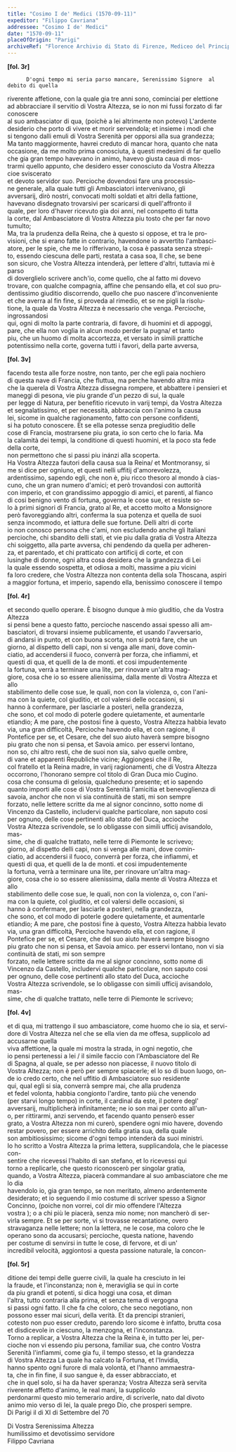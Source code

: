 ```yaml
---
title: "Cosimo I de' Medici (1570-09-11)"
expeditor: "Filippo Cavriana"
addressee: "Cosimo I de' Medici"
date: "1570-09-11"
placeOfOrigin: "Parigi"
archiveRef: "Florence Archivio di Stato di Firenze, Mediceo del Principato, 554, fols. -"
---
```



**[fol. 3r]**


          D'ogni tempo mi seria parso mancare, Serenissimo Signore  al debito di quella   
riverente affetione, con la quale gia tre anni sono, cominciai per elettione   
ad abbracciare il servitio di Vostra Altezza, se io non mi fussi forzato di far conoscere   
al suo ambasciator di qua, (poichè a lei altrimente non potevo) L'ardente   
desiderio che porto di vivere et morir servendola; et insieme i modi che   
si tengono dalli emuli di Vostra Serenità  per opporsi alla sua grandezza;   
Ma tanto maggiormente, havrei creduto di mancar hora, quanto che nata   
occasione, da me molto prima conosciuta, à questi medesimi di far quello   
che gia gran tempo havevano in animo, havevo giusta caua di mos-  
trarmi quello appunto, che desidero esser conosciuto da Vostra Altezza  cioe <span class="unclear">sviscerato</span>  
et devoto servidor suo. Percioche dovendosi fare una processio-  
ne generale, alla quale tutti gli Ambasciatori intervenivano, gli   
avversarij, dirò nostri, convocati molti soldati et altri della fattione,   
havevano disdegnato trovarsivi per scaricarsi di quell'affronto il   
quale, per loro d'haver ricevuto gia doi anni, nel conspetto di tutta   
la corte, dal Ambasciatore  di Vostra Altezza  piu tosto che per far novo tumulto;   
Ma, tra la prudenza della Reina, che à questo si oppose, et tra le pro-  
visioni, che si erano fatte in contrario, havendone io avvertito l'ambasci-  
atore, per le spie, che me lo rifferivano, la cosa è passata senza strepi-  
to, essendo ciescuna delle parti, restata a casa soa, Il che, se bene   
son sicuro, che Vostra Altezza  intenderà, per lettere d'altri, tuttavia mi è parso   
di doverglielo scrivere anch'io, come quello, che al fatto mi dovevo   
trovare, con qualche compagnia, affine che pensando ella, et col suo pru-  
dentissimo giuditio discorrendo, quello che puo nascere d'inconveniente   
et che averra al fin fine, si proveda al rimedio, et se ne pigli la risolu-  
tione, la quale da Vostra Altezza  è necessario che venga. Percioche, ingrossandosi   
qui, ogni di molto la parte contraria, di favore, di huomini et di appoggi,   
pare, che ella non voglia in alcun modo perder la pugna/ et tanto   
piu, che un huomo di molta accortezza, et versato in simili prattiche   
potentissimo nella corte, governa tutti i favori, della parte avversa,
        


**[fol. 3v]**

  
facendo testa alle forze nostre, non tanto, per che egli paia nochiero   
di questa nave di Francia, che fluttua, ma perche havendo altra <span class="unclear">mira</span>  
che la querela di Vostra Altezza  dissegna rompere, et abbattere i pensieri et   
maneggi di pesona, vie piu grande d'un pezzo di sui, la quale   
per legge di Natura, per benefitio ricevuto in varij tempi, da Vostra Altezza   
et segnalatissimo, et per necessità, abbraccia con  l'animo la causa   
lei, sicome in qualche ragionamento, fatto con persone confidenti,   
si ha potuto conoscere. Et se ella potesse senza pregiuditio delle   
cose di Francia, mostrarsene piu grata, io son certo che lo faria. Ma   
la calamità dei tempi, la conditione di questi huomini, et la poco sta fede della corte,   
non permettono che si passi piu inánzi alla scoperta.   
Ha Vostra Altezza  fautori della causa sua la Reina/ et Montmoransy, <span class="unclear">si</span>  
me si dice per ogniuno, et questi nelli uffitij d'amorevolezza,   
ardentissimo, sapendo egli, che non è, piu ricco thesoro al mondo à cias-  
cuno, che un gran numero d'amici; et però trovandosi con  auttorità   
con imperio, et con  grandissimo appoggio di amici, et parenti, al <span class="unclear">fianco</span>  
di cosi benigno vento di fortuna, governa le cose sue, et resiste so-  
lo à primi signori  di Francia, grato al Re, et accetto molto a Monsignore   
però favoreggiando altri, conferma la sua potenza et quella de suoi   
senza incommodo, et <span class="unclear">iattura</span> delle sue fortune. Delli altri di corte   
io non conosco persona che c'ami, non escludendo anche gli Italiani   
percioche, chi sbandito delli stati, et vie piu dalla gratia di Vostra Altezza   
chi soiggetto, alla parte avversa, chi pendendo da quella per adheren-  
za, et parentado, et chi pratticato con artificij di corte, et con   
lusinghe di donne, ogni altra cosa desidera che la grandezza di Lei   
la quale essendo sospetta, et odiosa a molti, massime a piu vicini   
fa loro credere, che Vostra Altezza  non contenta della sola Thoscana, aspiri   
a maggior fortuna, et imperio, sapendo ella, benissimo conoscere il tempo
        


**[fol. 4r]**

  
et secondo quello operare. È bisogno dunque à mio giuditio, che da Vostra Altezza   
si pensi bene a questo fatto, percioche nascendo assai spesso alli am-  
basciatori, di trovarsi insieme publicamente, et usando l'avversario,   
di andarsi in punto, et con buona scorta, non  si potrà fare, che un   
giorno, al dispetto delli capi, non si venga alle mani, dove comin-  
ciatio, ad accendersi il fuoco, converrà per forza, che infiammi, et   
questi di qua, et quelli de la de monti. et cosi impudentemente   
la fortuna, verrà a terminare una lite, per rinovare un'altra mag-  
giore, cosa che io so essere alienissima, dalla mente di Vostra Altezza  et allo   
stabilimento delle cose sue, le quali, non con  la violenza, o, con l'ani-  
ma con  la quiete, col giuditio, et col valersi delle occasioni, si   
hanno à confermare, per lasciarle a posteri, nella grandezza,   
che sono, et col modo di poterle godere quietamente, et aumentarle   
etiandio; A me pare, che postosi fine à questo, Vostra Altezza  habbia levato   
via, una gran difficoltà, Percioche havendo ella, et con  ragione, il   
Pontefice per se, et Cesare, che del suo aiuto haverà sempre bisogno   
piu grato che non si pensa, et Savoia amico. per esservi lontano,   
non so, chi altro resti, che de suoi non sia, salvo quelle ombre,   
di vane et apparenti Republiche vicine; Aggiongesi che il Re,   
col fratello  et la Reina madre, in varij ragionamenti, che di Vostra Altezza   
occorrono, l'honorano sempre col titolo di Gran Duca mio Cugino.   
cosa che consuma di gelosia, qualcheduno presente; et io sapendo   
quanto importi alle cose di Vostra Serenità l'amicitia et benevoglienza di   
savoia, anchor che non  vi sia continuità de stati, mi son sempre   
forzato, nelle lettere scritte da me al signor concinno, sotto nome di   
Vincenzo da Castello, includervi qualche particolare, non saputo cosi   
per ognuno, delle cose pertinenti allo stato del Duca, accioche   
Vostra Altezza  scrivendole, se lo obligasse con simili ufficij avisandolo, mas-  
sime, che di qualche trattato, nelle terre di Piemonte le scrivevo;   
giorno, al dispetto delli capi, non si venga alle mani, dove comin-  
ciatio, ad accendersi il fuoco, converrà per forza, che infiammi, et   
questi di qua, et quelli de la de monti. et cosi impudentemente   
la fortuna, verrà a terminare una lite, per rinovare un'altra mag-  
giore, cosa che io so essere alienissima, dalla mente di Vostra Altezza  et allo   
stabilimento delle cose sue, le quali, non con  la violenza, o, con l'ani-  
ma con  la quiete, col giuditio, et col valersi delle occasioni, si   
hanno à confermare, per lasciarle a posteri, nella grandezza,   
che sono, et col modo di poterle godere quietamente, et aumentarle   
etiandio; A me pare, che postosi fine à questo, Vostra Altezza  habbia levato   
via, una gran difficoltà, Percioche havendo ella, et con  ragione, il   
Pontefice per se, et Cesare, che del suo aiuto haverà sempre bisogno   
piu grato che non si pensa, et Savoia amico. per esservi lontano, non  vi sia continuità de stati, mi son sempre   
forzato, nelle lettere scritte da me al signor concinno, sotto nome di   
Vincenzo da Castello, includervi qualche particolare, non saputo cosi   
per ognuno, delle cose pertinenti allo stato del Duca, accioche   
Vostra Altezza  scrivendole, se lo obligasse con simili ufficij avisandolo, mas-  
sime, che di qualche trattato, nelle terre di Piemonte le scrivevo;
        


**[fol. 4v]**

  
et di qua, mi trattengo il suo ambasciatore, come huomo che io sia, et servi-  
dore di Vostra Altezza  nel che se ella vien da me offesa, supplicolo  ad accusarne quella   
viva affettione, la quale mi mostra la strada, in ogni negotio, che   
io pensi pertenessi a lei / il simile faccio con l'Ambasciatore  del Re   
di Spagna, al quale, se per adesso non piacesse, il nuovo titolo di   
Vostra Altezza; non è però per sempre spiacerle; el lo so di buon luogo, on-  
de io credo certo, che nel uffitio di Ambasciatore suo residente   
qui, qual egli si sia, converrà sempre mai, che alla prudenza   
et fedel volonta, habbia congionto l'ardire, tanto più che <span class="unclear">venendo</span>  
(per starvi longo tempo) in corte, il cardinal da este, il potere degl'   
avversarij, multiplicherà infinitamente; ne io son mai per conto all'un-  
o, per rittirarmi, anzi servendo, et facendo quanto penserò esser   
grato, a Vostra Altezza  non mi curerò, spendere ogni mio havere, dovendo   
restar povero, per essere arrichito della gratia sua, della quale   
son ambitiosissimo; sicome d'ogni tempo intenderà da suoi ministri.   
Io ho scritto a Vostra Altezza  la prima lettera, supplicandola, che le piacesse con-  
sentire che ricevessi l'habito di san stefano, et lo ricevessi qui   
torno a replicarle, che questo riconoscerò per singolar gratia,   
quando, a Vostra Altezza, piacerà commandare  al suo ambasciatore  che me lo dia   
havendolo io, gia gran tempo, se non  meritato, almeno ardentemente   
desiderato; et io seguendo il mio costume di scriver spesso a Signor   
Concinno, (poiche non vorrei, col dir mio offendere l'Altezza   
vostra ); o a chi più le piacerà, senza mio nome; non  mancherò di ser-  
virla sempre. Et se per sorte, vi si trovasse recantatione, overo   
stravaganza nelle lettere; non la lettera, ne le cose, ma coloro che le   
operano sono da accusarsi; percioche, questa natione, havendo   
per costume di senvirsi in tutte le cose, di fervore, et di un'   
incredibil velocità, aggiontosi a questa passione naturale, la concon-


**[fol. 5r]**

ditione dei tempi delle guerre civili, la quale ha cresciuto in lei   
la fraude, et l'inconstanza; non è, meraviglia se qui in corte   
da piu grandi et potenti, si dica hoggi una cosa, et diman   
l'altra, tutto contraria alla prima, et senza tema di vergogna   
si passi ogni fatto. Il che fa che coloro, che seco negotiano, non   
possono esser mai sicuri, della verità. Et da prencipi stranieri,   
cotesto non  puo esser creduto, parendo loro sicome è infatto, brutta cosa   
et disdicevole in ciescuno, la menzogna, et l'inconstanza.   
Torno a replicar, a Vostra Altezza  che la Reina è, in tutto per lei, per-  
cioche non vi essendo piu persona, familiar sua, che contro Vostra   
Serenità  l'infiammi, come gia fu, il tempo stesso, et la grandezza   
di Vostra Altezza  La quale ha calcato la Fortuna, et l'Invidia,   
hanno spento ogni furore di mala volontà, et l'hanno  ammaestra-  
ta, che in fin fine, il suo sangue è, da esser abbracciato, et   
che in quel solo, si ha da haver speranza; Vostra Altezza  serà servita riverente affetto d'animo, le real mani, la supplicolo   
perdonarmi questo mio temerario ardire, di scriverle, nato dal divoto   
animo mio verso di lei, la quale prego Dio, che prosperi sempre.   
Di Parigi il di XI di Settembre del 70

  
Di Vostra Serenissima Altezza   
humilissimo et devotissimo servidore   
Filippo Cavriana

